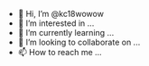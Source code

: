 - 👋 Hi, I’m @kc18wowow
- 👀 I’m interested in ...
- 🌱 I’m currently learning ...
- 💞️ I’m looking to collaborate on ...
- 📫 How to reach me ...

<!---
kc18wowow/kc18wowow is a ✨ special ✨ repository because its `README.md` (this file) appears on your GitHub profile.
You can click the Preview link to take a look at your changes.
--->
